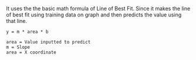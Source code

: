 It uses the the basic math formula of Line of Best Fit. Since it makes the line of best fit using training data on graph and then predicts the value using that line.

```
y = m * area * b

area = Value inputted to predict
m = Slope
area = X coordinate
```
